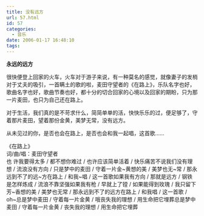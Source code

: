 ```yaml
---
title: 没有远方
url: 57.html
id: 57
categories:
  - 音乐
date: 2006-01-17 16:48:10
tags:
---
```


**永远的远方**  
  
很快便登上回家的火车，火车对于游子来说，有一种莫名的感觉，就像妻子的发梢对于丈夫的吸引，一首瞒土的歌的啦，麦田守望者的《在路上》，乐队名字也好，歌曲名字也好，歌曲节奏也好，都十分的切合回家的心境以及回家的期盼，只为那一片麦田，也只为自己还在路上。  
  
对于生活，我们真的是不苛求什么，简简单单的活，快快乐乐的过，便足够了，守着那片麦田，望着那份金黄，美梦无常，没有远方。  
  
从未见过的你，是否也会在路上，是否也会和我一起唱，这首歌……  
  
  
《在路上》  
词/曲/唱：麦田守望者  
也 许我要得太多 / 都不想你难过 / 也许应该简单活着 / 快乐痛苦不说我们没有理想 / 流浪没有方向 / 只是梦中的麦田 / 守着一片金~黄想的美 / 美梦也无~常 / 那永远到不了的远~方在路上 / 和我~唱 / 这一首歌如果我有方向 / 那就是远方 / 钢铁是怎样炼成 / 流浪不靠坚强如果我有枪 / 早就上了镗 / 如果能得到玫瑰 / 我只留下芳~香想的美 / 美梦也无常 / 那永远到不了的远方在路上 / 和我唱 / 这一首歌 / oh~总是梦中麦田 / 守着每一片金黄 / 哦丧失我的理想 / 用生命把它埋葬总是梦中麦田 / 守着每一片金黄 / 丧失我的理想 / 用生命把它埋葬